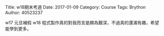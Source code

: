 Title: w18期末考週
Date: 2017-01-09
Category: Course
Tags: Brython
Author: 40523237

w17
元旦補假
w18
程式製作真的對我而言是頗為艱深，不過真的還滿有趣，希望能學到更多。